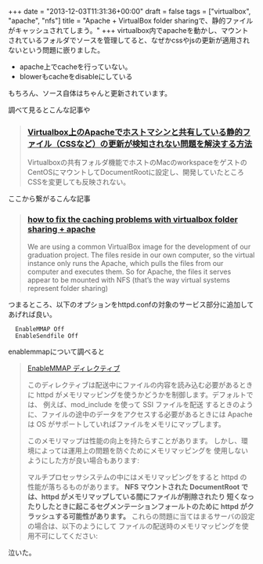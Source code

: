 +++
date = "2013-12-03T11:31:36+00:00"
draft = false
tags = ["virtualbox", "apache", "nfs"]
title = "Apache + VirtualBox folder sharingで、静的ファイルがキャッシュされてしまう。"
+++
virtualbox内でapacheを動かし、マウントされているフォルダでソースを管理してると、なぜかcssやjsの更新が適用されないという問題に嵌りました。

* apache上でcacheを行っていない。
* blowerもcacheをdisableにしている

もちろん、ソース自体はちゃんと更新されています。

調べて見るとこんな記事や

> ### [Virtualbox上のApacheでホストマシンと共有している静的ファイル（CSSなど）の更新が検知されない問題を解決する方法](http://tipshare.info/view/4f3481ee4b21227814000001)
>
> Virtualboxの共有フォルダ機能でホストのMacのworkspaceをゲストのCentOSにマウントしてDocumentRootに設定し、開発していたところCSSを変更しても反映されない。

ここから繋がるこんな記事


> ### [how to fix the caching problems with virtualbox folder sharing + apache](http://cantuse.it/2009/01/virtualbox-apache2-strange-caching-issues/)
> 
> We are using a common VirtualBox image for the development of our graduation project. The files reside in our own computer, so the virtual instance only runs the Apache, which pulls the files from our computer and executes them. So for Apache, the files it serves appear to be mounted with NFS (that’s the way virtual systems represent folder sharing)


つまるところ、以下のオプションをhttpd.confの対象のサービス部分に追加してあげれば良い。

	  EnableMMAP Off
	  EnableSendfile Off

enablemmapについて調べると

> [EnableMMAP ディレクティブ](http://oxytricha.princeton.edu/manual/ja/mod/core.html#enablemmap)
> 
> このディレクティブは配送中にファイルの内容を読み込む必要があるときに httpd がメモリマッピングを使うかどうかを制御します。デフォルトでは、 例えば、mod_include を使って SSI ファイルを配送 するときのように、ファイルの途中のデータをアクセスする必要があるときには Apache は OS がサポートしていればファイルをメモリにマップします。
> 
> このメモリマップは性能の向上を持たらすことがあります。 しかし、環境によっては運用上の問題を防ぐためにメモリマッピングを 使用しないようにした方が良い場合もあります:
> 
> マルチプロセッサシステムの中にはメモリマッピングをすると httpd の 性能が落ちるものがあります。
> **NFS マウントされた DocumentRoot では、httpd がメモリマップしている間にファイルが削除されたり 短くなったりしたときに起こるセグメンテーションフォールトのために httpd がクラッシュする可能性があります。**
> これらの問題に当てはまるサーバの設定の場合は、以下のようにして ファイルの配送時のメモリマッピングを使用不可にしてください:

泣いた。
